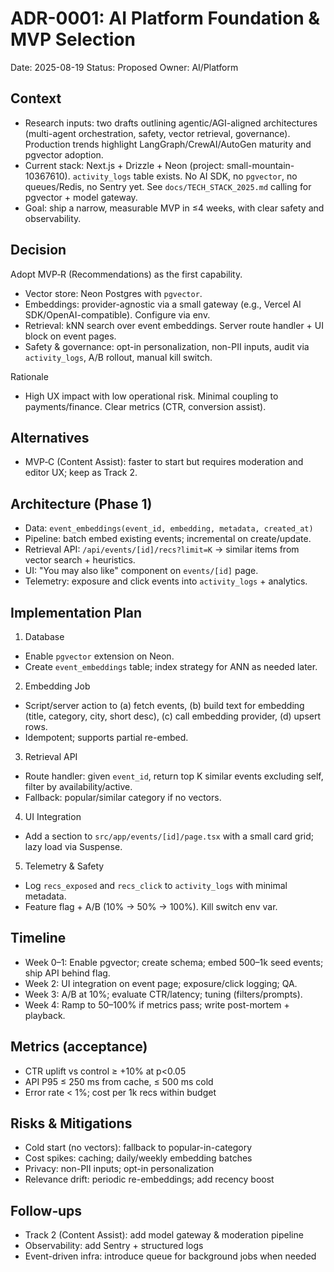 # ADR-0001: AI Platform Foundation & MVP Selection

Date: 2025-08-19
Status: Proposed
Owner: AI/Platform

## Context
- Research inputs: two drafts outlining agentic/AGI-aligned architectures (multi-agent orchestration, safety, vector retrieval, governance). Production trends highlight LangGraph/CrewAI/AutoGen maturity and pgvector adoption.
- Current stack: Next.js + Drizzle + Neon (project: small-mountain-10367610). `activity_logs` table exists. No AI SDK, no `pgvector`, no queues/Redis, no Sentry yet. See `docs/TECH_STACK_2025.md` calling for pgvector + model gateway.
- Goal: ship a narrow, measurable MVP in ≤4 weeks, with clear safety and observability.

## Decision
Adopt MVP‑R (Recommendations) as the first capability.
- Vector store: Neon Postgres with `pgvector`.
- Embeddings: provider-agnostic via a small gateway (e.g., Vercel AI SDK/OpenAI-compatible). Configure via env.
- Retrieval: kNN search over event embeddings. Server route handler + UI block on event pages.
- Safety & governance: opt-in personalization, non-PII inputs, audit via `activity_logs`, A/B rollout, manual kill switch.

Rationale
- High UX impact with low operational risk. Minimal coupling to payments/finance. Clear metrics (CTR, conversion assist).

## Alternatives
- MVP‑C (Content Assist): faster to start but requires moderation and editor UX; keep as Track 2.

## Architecture (Phase 1)
- Data: `event_embeddings(event_id, embedding, metadata, created_at)`
- Pipeline: batch embed existing events; incremental on create/update.
- Retrieval API: `/api/events/[id]/recs?limit=K` -> similar items from vector search + heuristics.
- UI: "You may also like" component on `events/[id]` page.
- Telemetry: exposure and click events into `activity_logs` + analytics.

## Implementation Plan
1) Database
- Enable `pgvector` extension on Neon.
- Create `event_embeddings` table; index strategy for ANN as needed later.

2) Embedding Job
- Script/server action to (a) fetch events, (b) build text for embedding (title, category, city, short desc), (c) call embedding provider, (d) upsert rows.
- Idempotent; supports partial re-embed.

3) Retrieval API
- Route handler: given `event_id`, return top K similar events excluding self, filter by availability/active.
- Fallback: popular/similar category if no vectors.

4) UI Integration
- Add a section to `src/app/events/[id]/page.tsx` with a small card grid; lazy load via Suspense.

5) Telemetry & Safety
- Log `recs_exposed` and `recs_click` to `activity_logs` with minimal metadata.
- Feature flag + A/B (10% → 50% → 100%). Kill switch env var.

## Timeline
- Week 0–1: Enable pgvector; create schema; embed 500–1k seed events; ship API behind flag.
- Week 2: UI integration on event page; exposure/click logging; QA.
- Week 3: A/B at 10%; evaluate CTR/latency; tuning (filters/prompts).
- Week 4: Ramp to 50–100% if metrics pass; write post-mortem + playback.

## Metrics (acceptance)
- CTR uplift vs control ≥ +10% at p<0.05
- API P95 ≤ 250 ms from cache, ≤ 500 ms cold
- Error rate < 1%; cost per 1k recs within budget

## Risks & Mitigations
- Cold start (no vectors): fallback to popular-in-category
- Cost spikes: caching; daily/weekly embedding batches
- Privacy: non-PII inputs; opt-in personalization
- Relevance drift: periodic re-embeddings; add recency boost

## Follow‑ups
- Track 2 (Content Assist): add model gateway & moderation pipeline
- Observability: add Sentry + structured logs
- Event-driven infra: introduce queue for background jobs when needed

